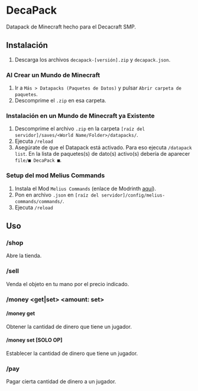 # DecaPack
Datapack de Minecraft hecho para el Decacraft SMP.

## Instalación

1. Descarga los archivos `decapack-[versión].zip` y `decapack.json`.

### Al Crear un Mundo de Minecraft
1. Ir a `Más > Datapacks (Paquetes de Datos)` y pulsar `Abrir carpeta de paquetes`.
2. Descomprime el `.zip` en esa carpeta.

### Instalación en un Mundo de Minecraft ya Existente
1. Descomprime el archivo `.zip` en la carpeta `[raíz del servidor]/saves/<World Name/Folder>/datapacks/`.
2. Ejecuta `/reload`
3. Asegúrate de que el Datapack está activado. Para eso ejecuta `/datapack list`. En la lista de paquetes(s) de dato(s) activo(s) debería de aparecer `file/■ DecaPack ■`.

### Setup del mod Melius Commands
1. Instala el Mod `Melius Commands` (enlace de Modrinth [aquí](https://modrinth.com/mod/melius-commands)).
2. Pon en archivo `.json` en `[raíz del servidor]/config/melius-commands/commands/`.
3. Ejecuta `/reload`

## Uso

### /shop
Abre la tienda.

### /sell <price>
Venda el objeto en tu mano por el precio indicado.

### /money <get|set> <player> <amount: set>
#### /money get <player>
Obtener la cantidad de dinero que tiene un jugador.
#### /money set <player> <amount> [SOLO OP]
Establecer la cantidad de dinero que tiene un jugador.

### /pay <player> <amount>
Pagar cierta cantidad de dinero a un jugador.